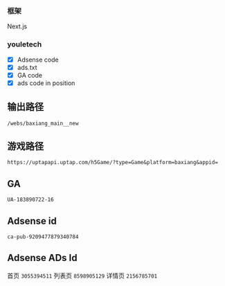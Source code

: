 ### 框架

Next.js

### youletech

- [x] Adsense code
- [x] ads.txt
- [x] GA code
- [x] ads code in position

## 输出路径

`/webs/baxiang_main__new`

## 游戏路径

`https://uptapapi.uptap.com/h5Game/?type=Game&platform=baxiang&appid=`

## GA

`UA-183890722-16`

## Adsense id

`ca-pub-9209477879340784`

## Adsense ADs Id

首页 `3055394511`
列表页 `8598905129`
详情页 `2156785701`
